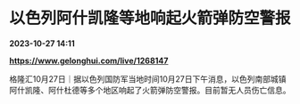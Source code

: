 # 以色列阿什凯隆等地响起火箭弹防空警报

**2023-10-27 14:11**

**https://www.gelonghui.com/live/1268147**

格隆汇10月27日｜据以色列国防军当地时间10月27日下午消息，以色列南部城镇阿什凯隆、阿什杜德等多个地区响起了火箭弹防空警报。目前暂无人员伤亡信息。